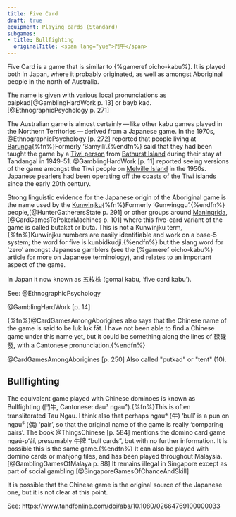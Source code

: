 ```yaml
---
title: Five Card
draft: true
equipment: Playing cards (Standard)
subgames:
- title: Bullfighting
  originalTitle: <span lang="yue">鬥牛</span>
---
```


<p class="lead">
<span class="aka">Five Card</span> is a game that is similar to {%gameref oicho-kabu%}. It is played both in Japan, where it probably originated, as well as amongst Aboriginal people in the north of Australia.
</p>

The name is given with various local pronunciations as <span lang="tiw">paipkad</span>[@GamblingHardWork p. 13] or <span>bayb kad</span>.[@EthnographicPsychology p. 271]

The Australian game is almost certainly — like other <span lang="ja-Latn">kabu</span> games played in the Northern Territories — derived from a Japanese game. In the 1970s, @EthnographicPsychology [p. 272] reported that people living at [Barunga](https://en.wikipedia.org/wiki/Barunga,_Northern_Territory){%fn%}Formerly ‘Bamyili’.{%endfn%} said that they had been taught the game by a [Tiwi person](https://en.wikipedia.org/wiki/Tiwi_people) from [Bathurst Island](https://en.wikipedia.org/wiki/Bathurst_Island_(Northern_Territory)) during their stay at Tandangal in 1949–51. @GamblingHardWork [p. 11] reported seeing versions of the game amongst the Tiwi people on [Melville Island](https://en.wikipedia.org/wiki/Melville_Island_(Northern_Territory)) in the 1950s. Japanese pearlers had been operating off the coasts of the Tiwi islands since the early 20th century.

Strong linguistic evidence for the Japanese origin of the Aboriginal game is the name used by the [Kunwinjku](https://en.wikipedia.org/wiki/Kunwinjku_people){%fn%}Formerly ‘Gunwinggu’.{%endfn%} people,[@HunterGatherersState p. 291] or other groups around [Maningrida](https://en.wikipedia.org/wiki/Maningrida,_Northern_Territory),[@CardGamesToPokerMachines p. 101] where this five-card variant of the game is called <span lang="gup" class="aka">butakat</span> or <span class="aka" lang="gup">buta</span>. This is not a Kunwinjku term,{%fn%}Kunwinjku numbers are easily identifiable and work on a base-5 system; the word for five is <span lang="gup">kunbidkudji</span>.{%endfn%} but the slang word for ‘zero’ amongst Japanese gamblers (see the {%gameref oicho-kabu%} article for more on Japanese terminology), and relates to an important aspect of the game.

In Japan it now known as <span lang="ja" class="aka">五枚株</span> (<span lang="ja-Latn" class="aka">gomai kabu</span>, ‘five card <span lang="ja-Latn">kabu</span>’).

See: @EthnographicPsychology

@GamblingHardWork [p. 14]

{%fn%}@CardGamesAmongAborigines also says that the Chinese name of the game is said to be <span lang="zh-Latn">luk luk fāt</span>. I have not been able to find a Chinese game under this name yet, but it could be something along the lines of <span lang="zh">碌碌發</span>, with a Cantonese pronunciation.<!-- Could this be the source of the "sticks" game given in some places? -->{%endfn%}

@CardGamesAmongAborigines [p. 250]  Also called "putkad" or "tent" (10).


## <span class="aka">Bullfighting</span>

The equivalent game played with Chinese dominoes is known as Bullfighting (<span lang="yue" class="aka">鬥牛</span>, Cantonese: <span lang="yue-Latn-jyutping" class="aka">dau³ ngau⁴</span>).{%fn%}This is often transliterated <span lang="yue-Latn-jyutping" class="aka">Tau Ngau</span>. I think also that perhaps <span lang="yue-Latn-jyutping">ngau⁴</span> (<span lang="yue">牛</span>) ‘bull’ is a pun on <span lang="yue-Latn-jyutping">ngau⁵</span> (<span lang="yue">偶</span>) ‘pair’, so that the original name of the game is really ‘comparing pairs’. The book @ThingsChinese [p. 584] mentions the domino card game <span lang="yue-Latn">ngaú-p‘áí</span>, presumably <span lang="zh">牛牌</span> “bull cards”, but with no further information. It is possible this is the same game.{%endfn%} It can also be played with domino cards or mahjong tiles, and has been played throughout Malaysia.[@GamblingGamesOfMalaya p. 88] It remains illegal in Singapore except as part of social gambling.[@SingaporeGamesOfChanceAndSkill]

It is possible that the Chinese game is the original source of the Japanese one, but it is not clear at this point.

See: https://www.tandfonline.com/doi/abs/10.1080/02664769100000033
